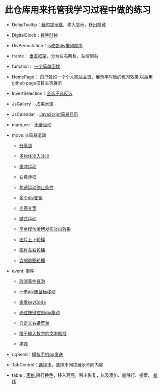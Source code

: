 # 此仓库用来托管我学习过程中做的练习

*   DelayTooltip：[延时提示框](http://byalice.github.io/DailyPractice/DelayTooltip/1.html)，移入显示，移出隐藏

*   DigitalClock：[数字时钟](http://byalice.github.io/DailyPractice/DigitalClock/index.html)

*   DivPermutation：[js改变div排列顺序](http://byalice.github.io/DailyPractice/DivPermutation/1.html)

*   frame： [垂直框架](http://byalice.github.io/DailyPractice/frame/index.html)，分为左右两栏，左控制右

*   function： [一个简单函数](http://byalice.github.io/DailyPractice/function/1.html)

*   HomePage： 自己做的一个个人[网站主页](http://senyu.website/)，展示平时做的练习效果,以后用github page项目主页展示

*   InvertSelection：[全选不选反选](http://byalice.github.io/DailyPractice/InvertSelection/1.html)

*   JsGallery：[JS美术馆](http://byalice.github.io/DailyPractice/JsGallery/gallery.html)

*   JsCalendar：[JavaScript简易日历](http://byalice.github.io/DailyPractice/JsCalendar/1.html)

*   marquee：[无缝滚动](http://byalice.github.io/DailyPractice/marquee/index.html)

* move: js简易运动

  * [分享到](http://byalice.github.io/DailyPractice/move/1.html)

  * [多物体淡入淡出](http://byalice.github.io/DailyPractice/move/2.html)

  * [缓冲运动](http://byalice.github.io/DailyPractice/move/3.html)

  * [右悬浮框](http://byalice.github.io/DailyPractice/move/4.html)

  * [匀速运动停止条件](http://byalice.github.io/DailyPractice/move/5.html)

  * [多个div变宽](http://byalice.github.io/DailyPractice/move/6.html)

  * [变高变宽](http://byalice.github.io/DailyPractice/move/8.html)

  * [链式运动](http://byalice.github.io/DailyPractice/move/7.html)

  * [简单模仿微博发布淡出效果](http://byalice.github.io/DailyPractice/move/9.html)

  * [图片上下轮播](http://byalice.github.io/DailyPractice/move/10.html)

  * [图片左右轮播](http://byalice.github.io/DailyPractice/move/11.html)

  * [含缩略图轮播](http://byalice.github.io/DailyPractice/move/12.html)




* event: 事件

	* [取消事件冒泡](http://byalice.github.io/DailyPractice/event/1.html)

	* [一串div随鼠标移动](http://byalice.github.io/DailyPractice/event/2.html)

	* [查看keyCode](http://byalice.github.io/DailyPractice/event/keyCode.html)

	* [通过按键控制div移动](http://byalice.github.io/DailyPractice/event/3.html)

	* [自定义右键菜单](http://byalice.github.io/DailyPractice/event/4.html)

	* [限于输入数字的文本框框](http://byalice.github.io/DailyPractice/event/5.html)

	* [拖拽](http://byalice.github.io/DailyPractice/event/6.html)






*   qqSend：[模拟手机qq发送](http://byalice.github.io/DailyPractice/qqSend/1.html)

*   TabControl：[选择卡](http://byalice.github.io/DailyPractice/TabControl/1.html)，选择不同项展示不同内容

*   table：[表格](http://byalice.github.io/DailyPractice/table/1.html),隔行换色，移入高亮，移出恢复，以及添加、删除行、搜索、
[排序](http://byalice.github.io/DailyPractice/table/2.html)
